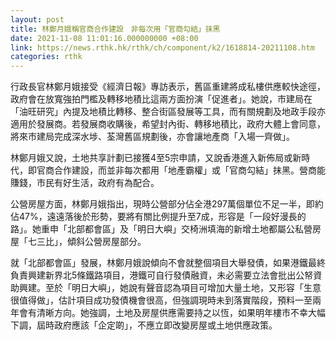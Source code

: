 ```yaml
---
layout: post
title: 林鄭月娥稱官商合作建設　非每次用「官商勾結」抹黑
date: 2021-11-08 11:01:16.000000000 +08:00
link: https://news.rthk.hk/rthk/ch/component/k2/1618814-20211108.htm
categories: rthk
---
```


行政長官林鄭月娥接受《經濟日報》專訪表示，舊區重建將成私樓供應較快途徑，政府會在放寬強拍門檻及轉移地積比這兩方面扮演「促進者」。她說，市建局在「油旺研究」內提及地積比轉移、整合街區發展等工具，而有關規劃及地政手段亦適用於發展商。若發展商收購後，希望封內街、轉移地積比，政府大體上會同意，將來市建局完成深水埗、荃灣舊區規劃後，亦會讓地產商「入場一齊做」。

林鄭月娥又說，土地共享計劃已接獲4至5宗申請，又說香港進入新佈局或新時代，即官商合作建設，而並非每次都用「地產霸權」或「官商勾結」抹黑。營商能賺錢，市民有好生活，政府有為配合。

公營房屋方面，林鄭月娥指出，現時公營部分佔全港297萬個單位不足一半，即約佔47%，遠遠落後於形勢，要將有關比例提升至7成，形容是「一段好漫長的路」。她重申「北部都會區」及「明日大嶼」交椅洲填海的新增土地都屬公私營房屋「七三比」，傾斜公營房屋部分。

就「北部都會區」發展，林鄭月娥說傾向不會就整個項目大舉發債，如果港鐵最終負責興建新界北5條鐵路項目，港鐵可自行發債融資，未必需要立法會批出公帑資助興建。至於「明日大嶼」，她說有聲音認為項目可增加大量土地，又形容「生意很值得做」，估計項目成功發債機會很高，但強調現時未到落實階段，預料一至兩年會有清晰方向。她強調，土地及房屋供應需要持之以恆，如果明年樓市不幸大幅下調，屆時政府應該「企定啲」，不應立即改變房屋或土地供應政策。
